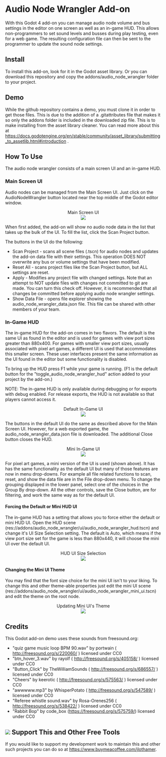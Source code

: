# Audio Node Wrangler Add-on

With this Godot 4 add-on you can manage audio node volume and bus settings in the editor on one screen as well as an in-game HUD. This allows non-programmers to set sound levels and busses during play testing, even for a web game. The resulting configuration file can then be sent to the programmer to update the sound node settings.

## Install

To install this add-on, look for it in the Godot asset library. Or you can download this repository and copy the addons/audio_node_wrangler folder to your project.

## Demo
While the github repository contains a demo, you must clone it in order to get those files. This is due to the addition of a .gitattributes file that makes it so only the addons folder is included in the downloaded zip file. This is to make installing from the asset library cleaner. You can read more about this at https://docs.godotengine.org/en/stable/community/asset_library/submitting_to_assetlib.html#introduction .

## How To Use

The audio node wrangler consists of a main screen UI and an in-game HUD.

### Main Screen UI
Audio nodes can be managed from the Main Screen UI. Just click on the AudioNodeWrangler button located near the top middle of the Godot editor window.

<p align="center">
Main Screen UI<br>
<img src="./readme_images/audio_node_wrangler_ui.png" />
</p>

When first added, the add-on will show no audio node data in the list that takes up the bulk of the UI. To fill the list, click the Scan Project button.

The buttons in the UI do the following:

- Scan Project - scans all scene files (.tscn) for audio nodes and updates the add-on data file with their settings. This operation DOES NOT overwrite any bus or volume settings that have been modified.
- Reset All - scans project files like the Scan Project button, but ALL settings are reset.
- Apply - Modifies any project file with changed settings. Note that an attempt to NOT update files with changes not committed to git are made. You can turn this check off. However, it is recommended that all changes be committed before applying audio node wrangler settings.
- Show Data File - opens file explorer showing the audio_node_wrangler_data.json file. This file can be shared with other members of your team.

### In-Game HUD
The in-game HUD for the add-on comes in two flavors. The default is the same UI as found in the editor and is used for games with view port sizes greater than 880x400. For games with smaller view port sizes, usually associated with pixel art games, a different UI is used that accommodates this smaller screen. These user interfaces present the same information as the UI found in the editor but some functionality is disabled.

To bring up the HUD press F1 while your game is running. (F1 is the default button for the "toggle_audio_node_wrangler_hud" action added to your project by the add-on.)

NOTE: The in-game HUD is only available during debugging or for exports with debug enabled. For release exports, the HUD is not available so that players cannot access it.

<p align="center">
Default In-Game UI <br>
<img src="./readme_images/audio_node_wrangler_hud_ui.png" />
</p>

The buttons in the default UI do the same as described above for the Main Screen UI. However, for a web exported game, the 
audio_node_wrangler_data.json file is downloaded. The additional Close button closes the HUD.

<p align="center">
Mini In-Game UI <br>
<img src="./readme_images/audio_node_wrangler_hud_ui_mini.png" />
</p>

For pixel art games, a mini version of the UI is used (shown above). It has has the same functionality as the default UI but many of those features are now in menu drop-downs. For example all file related functions to scan, reset, and show the data file are in the File drop-down menu. To change the grouping displayed in the lower panel, select one of the choices in the Group By drop-down. All the other controls, save the Close button, are for filtering, and work the same way as for the default UI.

#### Forcing the Default or Mini HUD UI
The in-game HUD has a setting that allows you to force either the default or mini HUD UI. Open the HUD scene (res://addons/audio_node_wrangler/ui/audio_node_wrangler_hud.tscn) and change it's UI Size Selection setting. The default is Auto, which means if the view port size set for the game is less than 880x440, it will choose the mini UI over the default UI.

<p align="center">
HUD UI Size Selection<br>
<img src="./readme_images/audio_node_wrangler_hud_ui_select.png" />
</p>


#### Changing the Mini UI Theme
You may find that the font size choice for the mini UI isn't to your liking. To change this and other theme-able properties just edit the mini UI scene (res://addons/audio_node_wrangler/ui/audio_node_wrangler_mini_ui.tscn) and edit the theme on the root node.

<p align="center">
Updating Mini UI's Theme<br>
<img src="./readme_images/audio_node_wrangler_hud_mini_ui_theme.png" />
</p>

## Credits

This Godot add-on demo uses these sounds from freesound.org:

- "quiz game music loop BPM 90.wav" by portwain ( http://freesound.org/s/220060/ ) licensed under CC0
- "btn_hover_3.wav" by rayolf ( http://freesound.org/s/405158/ ) licensed under CC0
- "Button_Click" by TheWilliamSounds ( http://freesound.org/s/686557/ ) licensed under CC0
- "Cheers" by keerotic ( http://freesound.org/s/575563/ ) licensed under CC0
- "awwwww.mp3" by WhisperPotato ( http://freesound.org/s/547589/ ) licensed under CC0
- "Referee whistle sound.wav" by Rosa-Orenes256 ( http://freesound.org/s/538422/ ) licensed under CC0
- "Rabbit Bop" by code_box (https://freesound.org/s/575759/) licensed under CC0

## <img src="readme_images/bmc-logo-yellow-64.png" /> Support This and Other Free Tools
If you would like to support my development work to maintain this and other such projects you can do so at https://www.buymeacoffee.com/jlothamer.

